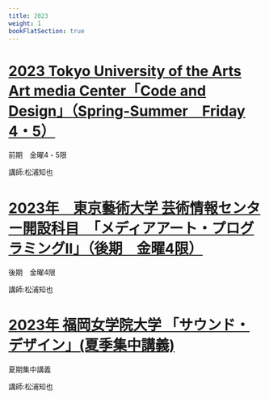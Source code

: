 ```yaml
---
title: 2023
weight: 1
bookFlatSection: true
---
```



# [2023 Tokyo University of the Arts Art media Center「Code and Design」（Spring-Summer　Friday 4・5）](code-design)

前期　金曜4・5限

講師:松浦知也

# [2023年　東京藝術大学 芸術情報センター開設科目　「メディアアート・プログラミングII」（後期　金曜4限）](mediaart-programming2)

後期　金曜4限

講師:松浦知也


# [2023年 福岡女学院大学 「サウンド・デザイン」(夏季集中講義)](fukujo-sounddesign)

夏期集中講義

講師:松浦知也

